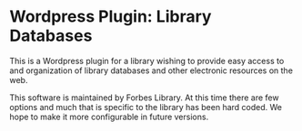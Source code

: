 Wordpress Plugin: Library Databases
===========

This is a Wordpress plugin for a library wishing to provide easy access to and
organization of library databases and other electronic resources on the web.

This software is maintained by Forbes Library. At this time there are few
options and much that is specific to the library has been hard coded. We hope to
make it more configurable in future versions.
